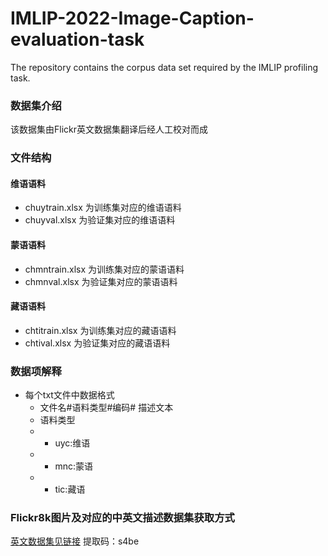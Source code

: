 # IMLIP-2022-Image-Caption-evaluation-task
The repository contains the corpus data set required by the IMLIP profiling task.
### 数据集介绍  
该数据集由Flickr英文数据集翻译后经人工校对而成  
### 文件结构  
#### 维语语料  
- chuytrain.xlsx 为训练集对应的维语语料  
- chuyval.xlsx 为验证集对应的维语语料  
#### 蒙语语料  
- chmntrain.xlsx 为训练集对应的蒙语语料  
- chmnval.xlsx 为验证集对应的蒙语语料  
#### 藏语语料  
- chtitrain.xlsx 为训练集对应的藏语语料  
- chtival.xlsx 为验证集对应的藏语语料  
### 数据项解释  
- 每个txt文件中数据格式  
  -  文件名#语料类型#编码# 描述文本
  -  语料类型
  -   - uyc:维语
  -   - mnc:蒙语
  -   - tic:藏语
### Flickr8k图片及对应的中英文描述数据集获取方式
[英文数据集见链接](https://pan.baidu.com/s/1LRlQUL1MRipPL4MLOdExzg)
提取码：s4be
